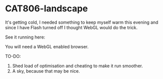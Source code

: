 CAT806-landscape
================

It's getting cold, I needed something to keep myself warm this evening and since I have Flash turned off I thought WebGL would do the trick.

See it running here:

You will need a WebGL enabled browser.

TO-DO:

1) Shed load of optimisation and cheating to make it run smoother.
2) A sky, because that may be nice. 